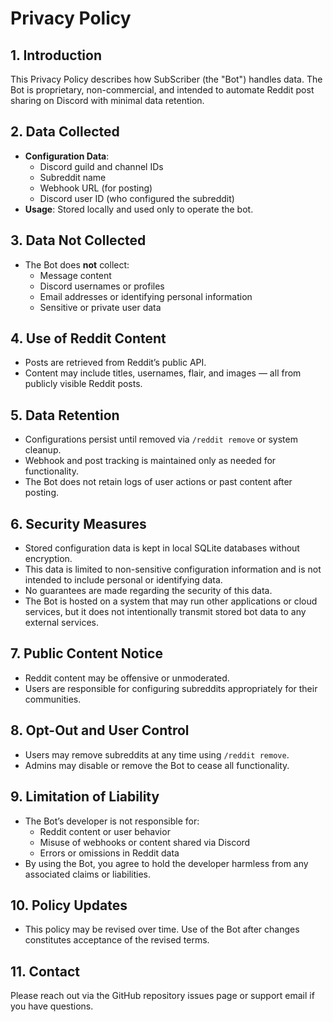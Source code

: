 # Privacy Policy

## **1. Introduction**
This Privacy Policy describes how SubScriber (the "Bot") handles data. The Bot is proprietary, non-commercial, and intended to automate Reddit post sharing on Discord with minimal data retention.

## **2. Data Collected**
- **Configuration Data**:
  - Discord guild and channel IDs
  - Subreddit name
  - Webhook URL (for posting)
  - Discord user ID (who configured the subreddit)
- **Usage**: Stored locally and used only to operate the bot.

## **3. Data Not Collected**
- The Bot does **not** collect:
  - Message content
  - Discord usernames or profiles
  - Email addresses or identifying personal information
  - Sensitive or private user data

## **4. Use of Reddit Content**
- Posts are retrieved from Reddit’s public API.
- Content may include titles, usernames, flair, and images — all from publicly visible Reddit posts.

## **5. Data Retention**
- Configurations persist until removed via `/reddit remove` or system cleanup.
- Webhook and post tracking is maintained only as needed for functionality.
- The Bot does not retain logs of user actions or past content after posting.

## 6. Security Measures

- Stored configuration data is kept in local SQLite databases without encryption.
- This data is limited to non-sensitive configuration information and is not intended to include personal or identifying data.
- No guarantees are made regarding the security of this data.
- The Bot is hosted on a system that may run other applications or cloud services, but it does not intentionally transmit stored bot data to any external services.

## **7. Public Content Notice**
- Reddit content may be offensive or unmoderated.
- Users are responsible for configuring subreddits appropriately for their communities.

## **8. Opt-Out and User Control**
- Users may remove subreddits at any time using `/reddit remove`.
- Admins may disable or remove the Bot to cease all functionality.

## **9. Limitation of Liability**
- The Bot’s developer is not responsible for:
  - Reddit content or user behavior
  - Misuse of webhooks or content shared via Discord
  - Errors or omissions in Reddit data
- By using the Bot, you agree to hold the developer harmless from any associated claims or liabilities.

## **10. Policy Updates**
- This policy may be revised over time. Use of the Bot after changes constitutes acceptance of the revised terms.

## **11. Contact**
Please reach out via the GitHub repository issues page or support email if you have questions.
